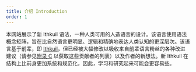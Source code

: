 ```yaml
---
title: 介绍 Introduction
order: 1
---
```

本网站展示了新 Ithkuil 语法，一种人类可用的人造语言的设计。该语言使用语法概念矩阵，旨在比自然语言更明显、逻辑和精确地表达人类认知的更深层次。该语言基于前辈，即 [Ithkuil](http://ithkuil.net/00_intro.html)，但已经被大幅修改以吸收来自前辈语言粉丝的各种改进建议（请参见[附录 C](15) 以获取这些贡献者的列表）以及作者的新想法。新 Ithkuil 在结构上比前身更加系统和规范化，因此，学习和研究起来可能会更容易些。
